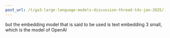 ```yaml
---
post_url: /t/ga3-large-language-models-discussion-thread-tds-jan-2025/163247/15
---
```

but the embedding model that is said to be used is text embedding 3 small, which is the model of OpenAI